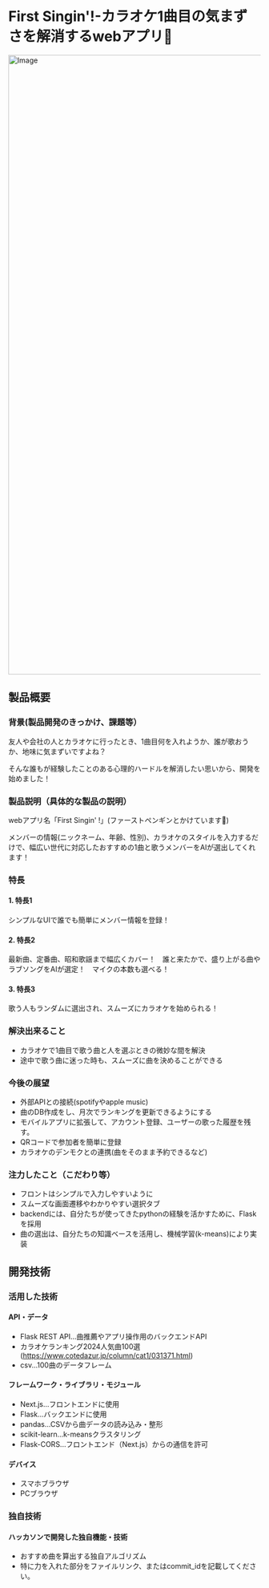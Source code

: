 # First Singin'!-カラオケ1曲目の気まずさを解消するwebアプリ🐧

<img width="1516" height="1236" alt="Image" src="https://github.com/user-attachments/assets/028a803c-090b-4201-877b-1003422c9e4e" />

## 製品概要
### 背景(製品開発のきっかけ、課題等）
友人や会社の人とカラオケに行ったとき、1曲目何を入れようか、誰が歌おうか、地味に気まずいですよね？

そんな誰もが経験したことのある心理的ハードルを解消したい思いから、開発を始めました！
### 製品説明（具体的な製品の説明）
webアプリ名「First Singin' !」(ファーストペンギンとかけています🐧)

メンバーの情報(ニックネーム、年齢、性別)、カラオケのスタイルを入力するだけで、幅広い世代に対応したおすすめの1曲と歌うメンバーをAIが選出してくれます！
### 特長
#### 1. 特長1
シンプルなUIで誰でも簡単にメンバー情報を登録！
#### 2. 特長2
最新曲、定番曲、昭和歌謡まで幅広くカバー！　誰と来たかで、盛り上がる曲やラブソングをAIが選定！　マイクの本数も選べる！
#### 3. 特長3
歌う人もランダムに選出され、スムーズにカラオケを始められる！

### 解決出来ること
* カラオケで1曲目で歌う曲と人を選ぶときの微妙な間を解決
* 途中で歌う曲に迷った時も、スムーズに曲を決めることができる

### 今後の展望
* 外部APIとの接続(spotifyやapple music)
* 曲のDB作成をし、月次でランキングを更新できるようにする
* モバイルアプリに拡張して、アカウント登録、ユーザーの歌った履歴を残す。
* QRコードで参加者を簡単に登録
* カラオケのデンモクとの連携(曲をそのまま予約できるなど)
 
### 注力したこと（こだわり等）
* フロントはシンプルで入力しやすいように
* スムーズな画面遷移やわかりやすい選択タブ
* backendには、自分たちが使ってきたpythonの経験を活かすために、Flaskを採用
* 曲の選出は、自分たちの知識ベースを活用し、機械学習(k-means)により実装

## 開発技術
### 活用した技術
#### API・データ
* Flask REST API...曲推薦やアプリ操作用のバックエンドAPI
* カラオケランキング2024人気曲100選(https://www.cotedazur.jp/column/cat1/031371.html)
* csv...100曲のデータフレーム

#### フレームワーク・ライブラリ・モジュール
* Next.js...フロントエンドに使用
* Flask...バックエンドに使用
* pandas...CSVから曲データの読み込み・整形
* scikit-learn...k-meansクラスタリング
* Flask-CORS...フロントエンド（Next.js）からの通信を許可

#### デバイス
* スマホブラウザ
* PCブラウザ

### 独自技術
#### ハッカソンで開発した独自機能・技術
* おすすめ曲を算出する独自アルゴリズム
* 特に力を入れた部分をファイルリンク、またはcommit_idを記載してください。
